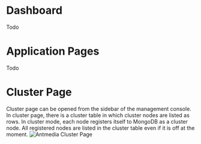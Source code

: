 # Dashboard
Todo
# Application Pages
Todo
# Cluster Page
Cluster page can be opened from the sidebar of the management console. In cluster page, there is a cluster table in which cluster nodes are listed as rows.
In cluster mode, each node registers itself to MongoDB as a cluster node. All registered nodes are listed in the cluster table even if it is off at the moment.
![Antmedia Cluster Page](https://raw.githubusercontent.com/wiki/ant-media/Ant-Media-Server/images/antmedia-cluster.png)

